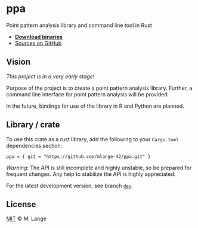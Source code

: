# ppa

Point pattern analysis library and command line tool in Rust

* **[Download binaries](https://github.com/mlange-42/ppa/releases/)**
* [Sources on GitHub](https://github.com/mlange-42/ppa)

## Vision

_This project is in a very early stage!_

Purpose of the project is to create a point pattern analysis library. 
Further, a command line interface for point pattern analysis will be provided.

In the future, bindings for use of the library in R and Python are planned.

## Library / crate

To use this crate as a rust library, add the following to your `Cargo.toml` dependencies section:
```
ppa = { git = "https://github.com/mlange-42/ppa.git" }
```

_Warning:_ The API is still incomplete and highly unstable, so be prepared for frequent changes. 
Any help to stabilize the API is highly appreciated.

For the latest development version, see branch [`dev`](https://github.com/mlange-42/ppa/tree/dev).

## License

[MIT](LICENSE) &copy; M. Lange